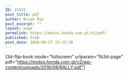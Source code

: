 ```yaml
---
ID: 21553
post_title: pdf
author: Bryan Paz
post_excerpt: ""
layout: page
permalink: https://motos.honda.com.gt/v2/pdf/
published: true
post_date: 2018-08-27 15:23:28
---
```

[3d-flip-book mode="fullscreen" urlparam="fb3d-page" pdf="https://motos.honda.com.gt/v2/wp-content/uploads/2018/08/RALLY.pdf"]